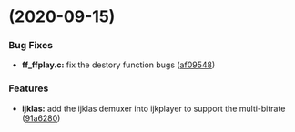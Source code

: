 #  (2020-09-15)


### Bug Fixes

* **ff_ffplay.c:** fix the destory function bugs ([af09548](https://github.com/bupt-steven/ijkplayer/commit/af09548b9e3e3ad67ae69ee8fecf6bece7452961))


### Features

* **ijklas:** add the ijklas demuxer into ijkplayer to support the multi-bitrate ([91a6280](https://github.com/bupt-steven/ijkplayer/commit/91a62800e39f0847a837006597da964acf47c999))
